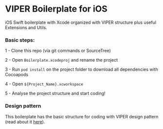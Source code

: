 # VIPER Boilerplate for iOS

iOS Swift boilerplate with Xcode organized with VIPER structure plus useful Extensions and Utils.


### Basic steps:

1 - Clone this repo (via git commands or SourceTree)

2 - Open `Boilerplate.xcodeproj` and rename the project

3 - Run `pod install` on the project folder to download all dependencies with Cocoapods

4 - Open `${Project_Name}.xcworkspace`

5 - Analyse the project structure and start coding!

### Design pattern

This boilerplate has the basic structure for coding with VIPER design pattern (read about it [here](https://www.ckl.io/blog/ios-project-architecture-using-viper/)).
